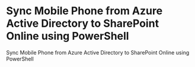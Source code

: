 # Sync Mobile Phone from Azure Active Directory to SharePoint Online using PowerShell
Sync Mobile Phone from Azure Active Directory to SharePoint Online using PowerShell

